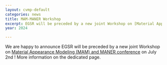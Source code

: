 ```yaml
---
layout: cvmp-default
categories: news
title: MAM-MANER Workshop
excerpt: EGSR will be preceded by a new joint Workshop on [Material Appearance Modeling (MAM) and MANER conference](/MAM-MANER Workshop) on July 2nd.
year: 2024

---
```


We are happy to announce EGSR will be preceded by a new joint Workshop on <a href="/MAM-MANER Workshop">Material Appearance Modeling (MAM) and MANER conference</a> on July 2nd ! More information on the dedicated page.
